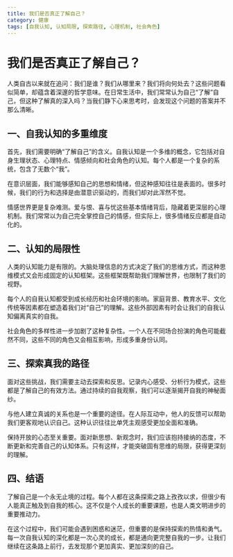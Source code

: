 ```yaml
---
title: 我们是否真正了解自己？
category: 健康
tags: [自我认知, 认知局限, 探索路径, 心理机制, 社会角色]
---
```

# 我们是否真正了解自己？

人类自古以来就在追问：我们是谁？我们从哪里来？我们将向何处去？这些问题看似简单，却蕴含着深邃的哲学意味。在日常生活中，我们常常认为自己“了解”自己，但这种了解真的深入吗？当我们静下心来思考时，会发现这个问题的答案并不那么清晰。

## 一、自我认知的多重维度

首先，我们需要明确“了解自己”的含义。自我认知是一个多维的概念，它包括对自身生理状态、心理特点、情感倾向和社会角色的认知。每个人都是一个复杂的系统，包含了无数个“我”。

在意识层面，我们能够感知自己的思想和情绪，但这种感知往往是表面的。很多时候，我们的行为和选择是由潜意识驱动的，而我们却对此浑然不觉。

情感世界更是复杂难测。爱与恨、喜与忧这些基本情绪背后，隐藏着更深层的心理机制。我们常常以为自己完全掌控自己的情感，但实际上，很多情绪反应都是自动化的。

## 二、认知的局限性

人类的认知能力是有限的。大脑处理信息的方式决定了我们的思维方式，而这种思维模式又会形成固定的认知框架。这些框架既帮助我们理解世界，也限制了我们的视野。

每个人的自我认知都受到成长经历和社会环境的影响。家庭背景、教育水平、文化传统等因素都在塑造着我们对“自己”的理解。这些外部因素有时会让我们的自我认知偏离真实的自我。

社会角色的多样性进一步加剧了这种复杂性。一个人在不同场合扮演的角色可能截然不同，这些不同的角色又会相互影响，形成多重身份认同。

## 三、探索真我的路径

面对这些挑战，我们需要主动去探索和反思。记录内心感受、分析行为模式，这些都是了解自己的有效方法。通过持续的自我观察，我们可以逐渐揭开自我的神秘面纱。

与他人建立真诚的关系也是一个重要的途径。在人际互动中，他人的反馈可以帮助我们更客观地认识自己。这种认识往往比单凭主观感受更加全面和准确。

保持开放的心态至关重要。面对新思想、新观念时，我们应该抱持接纳的态度，不断更新和完善自己的认知体系。只有这样，才能突破固有思维的局限，获得更深刻的理解。

## 四、结语

了解自己是一个永无止境的过程。每个人都在这条探索之路上孜孜以求，但很少有人能真正触及到自我的核心。这不仅是个人成长的重要课题，也是人类文明进步的重要推动力。

在这个过程中，我们可能会遇到困惑和迷茫，但重要的是保持探索的热情和勇气。每一次自我认知的深化都是一次心灵的成长，都是通向更完整自我的一步。让我们继续在这条路上前行，去发现那个更加真实、更加深刻的自己。
